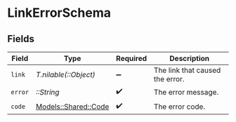 # LinkErrorSchema


## Fields

| Field                                               | Type                                                | Required                                            | Description                                         |
| --------------------------------------------------- | --------------------------------------------------- | --------------------------------------------------- | --------------------------------------------------- |
| `link`                                              | *T.nilable(::Object)*                               | :heavy_minus_sign:                                  | The link that caused the error.                     |
| `error`                                             | *::String*                                          | :heavy_check_mark:                                  | The error message.                                  |
| `code`                                              | [Models::Shared::Code](../../models/shared/code.md) | :heavy_check_mark:                                  | The error code.                                     |